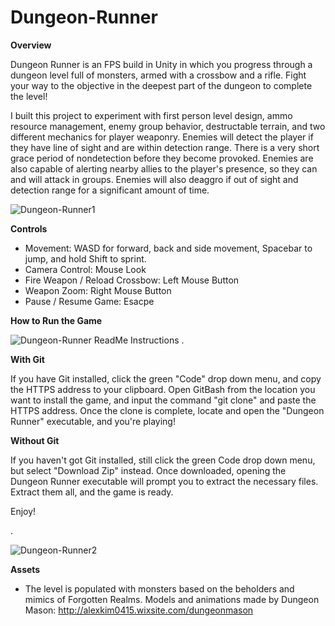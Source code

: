 # Dungeon-Runner
**Overview**

  Dungeon Runner is an FPS build in Unity in which you progress through a dungeon level full of monsters, armed with a crossbow and a rifle. Fight your way to the objective in the deepest part of the dungeon to complete the level!

  I built this project to experiment with first person level design, ammo resource management, enemy group behavior, destructable terrain, and two different mechanics for player weaponry. 
  Enemies will detect the player if they have line of sight and are within detection range. There is a very short grace period of nondetection before they become provoked. Enemies are also capable of alerting nearby allies to the player's presence, so they can and will attack in groups.
  Enemies will also deaggro if out of sight and detection range for a significant amount of time.

  ![Dungeon-Runner1](https://github.com/H4lfdan/Dungeon-Runner/assets/105895180/1d619fd4-7d31-4fc4-b026-de4ad1d39d7e)


**Controls**
  - Movement: WASD for forward, back and side movement, Spacebar to jump, and hold Shift to sprint.
  - Camera Control: Mouse Look
  - Fire Weapon / Reload Crossbow: Left Mouse Button
  - Weapon Zoom: Right Mouse Button
  - Pause / Resume Game: Esacpe

**How to Run the Game**

  ![Dungeon-Runner ReadMe Instructions](https://github.com/H4lfdan/Dungeon-Runner/assets/105895180/d107044f-5a29-465d-828a-788054011b41)
  .

  **With Git**
  
  If you have Git installed, click the green "Code" drop down menu, and copy the HTTPS address to your clipboard.
  Open GitBash from the location you want to install the game, and input the command "git clone" and paste the HTTPS address. Once the clone is complete, locate and open the "Dungeon Runner" executable, and you're playing!

  **Without Git**

  If you haven't got Git installed, still click the green Code drop down menu, but select "Download Zip" instead. Once downloaded, opening the Dungeon Runner executable will prompt you to extract the necessary files. Extract them all, and the game is ready.

  Enjoy!

.


  ![Dungeon-Runner2](https://github.com/H4lfdan/Dungeon-Runner/assets/105895180/20075b8c-2cf7-4f4e-92f8-b6ca880a30f5)

 


**Assets**

  - The level is populated with monsters based on the beholders and mimics of Forgotten Realms. Models and animations made by Dungeon Mason: http://alexkim0415.wixsite.com/dungeonmason
